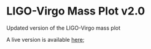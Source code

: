 # LIGO-Virgo Mass Plot v2.0
Updated version of the LIGO-Virgo mass plot

A live version is available [here](https://ageller.github.io/LIGO-Virgo-Mass-Plot_v2.0/);
